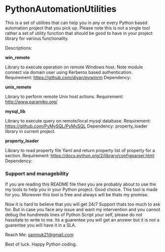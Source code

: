 # PythonAutomationUtilities

This is a set of utilities that can help you in any or every Python based automation project that you pick up. Please note this is not a single tool rather a set of utility function that should be good to have in your project library for various functionality.

Descriptions:

**win_remote**
  
  Library to execute operation on remote Windows host. Note module connect via domain user using Kerberos based authentication.
  Requirement: https://github.com/diyan/pywinrm
  Dependency:
  
**unix_remote**
  
  Library to perform remote Unix host actions.
  Requirement: http://www.paramiko.org/
  
**mysql_lib**
  
  Library to execute query on remote/local mysql database.
  Requirement: https://github.com/PyMySQL/PyMySQL
  Dependency: property_loader library in current project.
  
**property_loader**
 
  Library to read property file Yaml and return property list of property for a section.
  Requirement: https://docs.python.org/2/library/configparser.html
  Dependency:
  

  
### Support and managebility

If you are reading this README file then you are probably about to use the my tools to help you in your Python project. Good choice. This tool is made for you. Moreover this tool is free and always will be thats my promise.

Now it is hard to believe that you will get 24/7 Support thats too much to ask for. But in case you face any issue and want my intervention and you cannot debug the hundreeds lines of Python Script your self, please do not hassitate to write to me. Its a guarentee you will get an answer but it is not a guarentee you will have it in a SLA.

Reach Me: sanmuk21@gmail.com

Best of luck. Happy Python coding.

